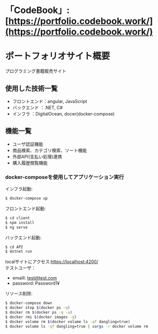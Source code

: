 # 「CodeBook」:[https://portfolio.codebook.work/](https://portfolio.codebook.work/)  
# ポートフォリオサイト概要
プログラミング書籍販売サイト  

## 使用した技術一覧
* フロントエンド：angular, JavaScript
* バックエンド  ：.NET, C#
* インフラ     ：DigitalOcean, docer(docker-compose)

## 機能一覧
* ユーザ認証機能
* 商品検索、カテゴリ検索、ソート機能
* 外部API(支払い処理)連携
* 購入履歴閲覧機能

### docker-composeを使用してアプリケーション実行

インフラ起動:
```bash
$ docker-compose up 
```
フロントエンド起動:
```bash
$ cd client
$ npm install
$ ng serve  
```
バックエンド起動:
```bash
$ cd API
$ dotnet run
```
localサイトにアクセス:[https://localhost:4200/](https://localhost:4200/)  
テストユーザ：  
* emaill: test@test.com
* password: Password1¥
    
リソース削除:
```bash
$ docker-compose down 
$ docker stop $(docker ps -q)
$ docker rm $(docker ps -q -a)
$ docker rmi $(docker images -q)
$ docker volume rm $(docker volume ls -qf dangling=true)
$ docker volume ls -qf dangling=true | xargs -r docker volume rm
```
